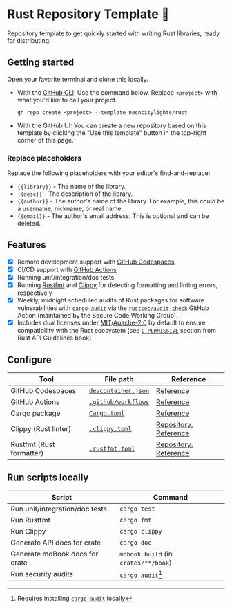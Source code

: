 # Rust Repository Template 🦀

Repository template to get quickly started with writing Rust libraries, ready for distributing.

## Getting started

Open your favorite terminal and clone this locally.

- With the [GitHub CLI](https://cli.github.com/): Use the command below. Replace `<project>` with what you'd like to call your project.
   ```shell
   gh repo create <project> --template neoncitylights/rust
   ```
- With the GitHub UI: You can create a new repository based on this template by clicking the "Use this template" button in the top-right corner of this page.

### Replace placeholders

Replace the following placeholders with your editor's find-and-replace:

- `{{library}}` - The name of the library.
- `{{desc}}` - The description of the library.
- `{{author}}` - The author's name of the library. For example, this could be a username, nickname, or real name.
- `{{email}}` - The author's email address. This is optional and can be deleted.

## Features

- [x] Remote development support with [GitHub Codespaces](https://github.com/features/codespaces)
- [x] CI/CD support with [GitHub Actions](https://github.com/features/actions)
- [x] Running unit/integration/doc tests
- [x] Running [Rustfmt](https://github.com/rust-lang/rustfmt) and [Clippy](https://github.com/rust-lang/rust-clippy) for detecting formatting and linting errors, respectively
- [x] Weekly, midnight scheduled audits of Rust packages for software vulnerabilities with [`cargo-audit`](https://crates.io/crates/cargo-audit) via the [`rustsec/audit-check`](https://github.com/rustsec/audit-check) GitHub Action (maintained by the Secure Code Working Group).
- [x] Includes dual licenses under [MIT](./LICENSE-MIT)/[Apache-2.0](./LICENSE-APACHE) by default to ensure compatibility with the Rust ecosystem (see [`C-PERMISSIVE`](https://rust-lang.github.io/api-guidelines/necessities.html#crate-and-its-dependencies-have-a-permissive-license-c-permissive) section from Rust API Guidelines book)

## Configure

| Tool                     | File path                                                | Reference                                                                                                        |
|--------------------------|----------------------------------------------------------|------------------------------------------------------------------------------------------------------------------|
| GitHub Codespaces        | [`devcontainer.json`](./.devcontainer/devcontainer.json) | [Reference](https://containers.dev/implementors/json_reference/)                                                 |
| GitHub Actions           | [`.github/workflows`](./.github/workflows)               | [Reference](https://docs.github.com/en/actions/using-workflows/workflow-syntax-for-github-actions)               |
| Cargo package            | [`Cargo.toml`](crates/pkg1/Cargo.toml)                            | [Reference](https://doc.rust-lang.org/cargo/reference/manifest.html)                                             |
| Clippy (Rust linter)     | [`.clippy.toml`](./.clippy.toml)                         | [Repository](https://github.com/rust-lang/rust-clippy), [Reference]( https://rust-lang.github.io/rust-clippy/) |
| Rustfmt (Rust formatter) | [`.rustfmt.toml`](./.rustfmt.toml)                       | [Repository](https://github.com/rust-lang/rustfmt), [Reference](https://rust-lang.github.io/rustfmt/)           |

## Run scripts locally

| Script      | Command |
|-------------|---------|
| Run unit/integration/doc tests | `cargo test` |
| Run Rustfmt | `cargo fmt` |
| Run Clippy | `cargo clippy` |
| Generate API docs for crate | `cargo doc` |
| Generate mdBook docs for crate | `mdbook build` (in `crates/**/book`) |
| Run security audits | `cargo audit`[^cargo-audit] |

[^cargo-audit]: Requires installing [`cargo-audit`](https://crates.io/crates/cargo-audit) locally
